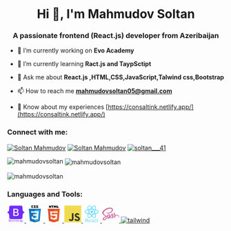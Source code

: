 <h1 align="center">Hi 👋, I'm Mahmudov Soltan</h1>
<h3 align="center">A passionate frontend (React.js) developer from Azeribaijan</h3>

- 🔭 I’m currently working on **Evo Academy**

- 🌱 I’m currently learning **Ract.js and TaypSctipt**

- 💬 Ask me about **React.js ,HTML,CSS,JavaScript,Talwind css,Bootstrap**

- 📫 How to reach me **mahmudovsoltan05@gmail.com**

- 📄 Know about my experiences [https://consaltink.netlify.app/](https://consaltink.netlify.app/)

<h3 align="left">Connect with me:</h3>
<p align="left">
<a href="https://linkedin.com/in/soltan-mahmudov-b4872b235/" target="blank"><img align="center" src="https://raw.githubusercontent.com/rahuldkjain/github-profile-readme-generator/master/src/images/icons/Social/linked-in-alt.svg" alt="Soltan Mahmudov" height="30" width="40" /></a>
<a href="https://fb.com/soltan.mahmudovs" target="blank"><img align="center" src="https://raw.githubusercontent.com/rahuldkjain/github-profile-readme-generator/master/src/images/icons/Social/facebook.svg" alt="Soltan Mahmudov" height="30" width="40" /></a>
<a href="https://instagram.com/soltan___41" target="blank"><img align="center" src="https://raw.githubusercontent.com/rahuldkjain/github-profile-readme-generator/master/src/images/icons/Social/instagram.svg" alt="soltan___41" height="30" width="40" /></a>
</p>
<p><img align="left" src="https://github-readme-stats.vercel.app/api/top-langs?username=mahmudovsoltan&show_icons=true&locale=en&layout=compact" alt="mahmudovsoltan" /></p>

<p>&nbsp;<img align="center" src="https://github-readme-stats.vercel.app/api?username=mahmudovsoltan&show_icons=true&locale=en" alt="mahmudovsoltan" /></p>

<p><img align="center" src="https://github-readme-streak-stats.herokuapp.com/?user=mahmudovsoltan&" alt="mahmudovsoltan" /></p>


<h3 align="left">Languages and Tools:</h3>
<p align="left"> <a href="https://getbootstrap.com" target="_blank" rel="noreferrer"> <img src="https://raw.githubusercontent.com/devicons/devicon/master/icons/bootstrap/bootstrap-plain-wordmark.svg" alt="bootstrap" width="40" height="40"/> </a>      <a href="https://www.w3schools.com/css/" target="_blank" rel="noreferrer"> <img src="https://raw.githubusercontent.com/devicons/devicon/master/icons/css3/css3-original-wordmark.svg" alt="css3" width="40" height="40"/> </a>      <a href="https://www.w3.org/html/" target="_blank" rel="noreferrer"> <img src="https://raw.githubusercontent.com/devicons/devicon/master/icons/html5/html5-original-wordmark.svg" alt="html5" width="40" height="40"/> </a>     <a href="https://developer.mozilla.org/en-US/docs/Web/JavaScript" target="_blank" rel="noreferrer"> <img src="https://raw.githubusercontent.com/devicons/devicon/master/icons/javascript/javascript-original.svg" alt="javascript" width="40" height="40"/> </a>     <a href="https://reactjs.org/" target="_blank" rel="noreferrer"> <img src="https://raw.githubusercontent.com/devicons/devicon/master/icons/react/react-original-wordmark.svg" alt="react" width="40" height="40"/> </a>    <a href="https://sass-lang.com" target="_blank" rel="noreferrer"> <img src="https://raw.githubusercontent.com/devicons/devicon/master/icons/sass/sass-original.svg" alt="sass" width="40" height="40"/> </a>    <a href="https://tailwindcss.com/" target="_blank" rel="noreferrer"> <img src="https://www.vectorlogo.zone/logos/tailwindcss/tailwindcss-icon.svg" alt="tailwind" width="40" height="40"/> </a> </p>


